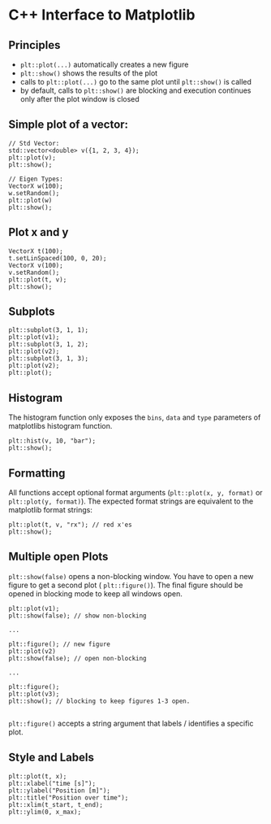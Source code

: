 # C++ Interface to Matplotlib

## Principles

- `plt::plot(...)` automatically creates a new figure
- `plt::show()` shows the results of the plot
- calls to `plt::plot(...)` go to the same plot until `plt::show()` is called
- by default, calls to `plt::show()` are blocking and execution continues only after the plot window is closed

## Simple plot of a vector:
```
// Std Vector:
std::vector<double> v({1, 2, 3, 4});
plt::plot(v);
plt::show();

// Eigen Types:
VectorX w(100);
w.setRandom();
plt::plot(w)
plt::show();
```

## Plot x and y
```
VectorX t(100);
t.setLinSpaced(100, 0, 20);
VectorX v(100);
v.setRandom();
plt::plot(t, v);
plt::show();
```

## Subplots
```
plt::subplot(3, 1, 1);
plt::plot(v1);
plt::subplot(3, 1, 2);
plt::plot(v2);
plt::subplot(3, 1, 3);
plt::plot(v2);
plt::plot();
```

## Histogram

The histogram function only exposes the `bins`, `data` and `type` parameters of matplotlibs histogram function.
```
plt::hist(v, 10, "bar");
plt::show();
```

## Formatting

All functions accept optional format arguments (`plt::plot(x, y, format)` or `plt::plot(y, format)`). The
expected format strings are equivalent to the matplotlib format strings:
```
plt::plot(t, v, "rx"); // red x'es
plt::show();
```

## Multiple open Plots

`plt::show(false)` opens a non-blocking window. You have to open a new figure to get a second plot ( `plt::figure()`).
The final figure should be opened in blocking mode to keep all windows open.

```
plt::plot(v1);
plt::show(false); // show non-blocking

...

plt::figure(); // new figure
plt::plot(v2)
plt::show(false); // open non-blocking

...

plt::figure();
plt::plot(v3);
plt::show(); // blocking to keep figures 1-3 open.


```

`plt::figure()` accepts a string argument that labels / identifies a specific plot. 

## Style and Labels

```
plt::plot(t, x);
plt::xlabel("time [s]");
plt::ylabel("Position [m]");
plt::title("Position over time");
plt::xlim(t_start, t_end);
plt::ylim(0, x_max);
```
